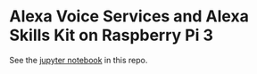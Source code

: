 # Alexa Voice Services and Alexa Skills Kit on Raspberry Pi 3
See the [jupyter notebook](https://github.com/alastairrough/alexarpi/blob/master/Alexa%20on%20Raspberry%20Pi%203.ipynb) in this repo.
